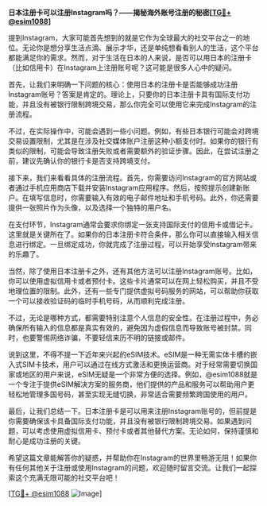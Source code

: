 **日本注册卡可以注册Instagram吗？——揭秘海外账号注册的秘密[[TG💪+ @esim1088](https://t.me/s/esim1088)]**

提到Instagram，大家可能首先想到的就是它作为全球最大的社交平台之一的地位。无论你是想分享生活点滴、展示才华，还是单纯想看看别人的生活，这个平台都能满足你的需求。然而，对于生活在日本的人来说，是否可以用日本的注册卡（比如信用卡）在Instagram上注册账号呢？这可能是很多人心中的疑问。

首先，让我们来明确一下问题的核心：使用日本的注册卡是否能够成功注册Instagram账号？答案是肯定的。理论上，只要你的日本注册卡具有国际支付功能，并且没有被银行限制跨境交易，那么你完全可以使用它来完成Instagram的注册流程。

不过，在实际操作中，可能会遇到一些小问题。例如，有些日本银行可能会对跨境交易设置限制，尤其是在涉及社交媒体账户注册这种小额支付时。如果你的银行有类似的限制，可能会导致注册失败或者需要额外的验证步骤。因此，在尝试注册之前，建议先确认你的银行卡是否支持跨境支付。

接下来，我们来看看具体的注册流程。首先，你需要访问Instagram的官方网站或者通过手机应用商店下载并安装Instagram应用程序。然后，按照提示创建新账户。在填写信息时，你需要输入有效的电子邮件地址和手机号码。此外，你还需要提供一张照片作为头像，以及选择一个独特的用户名。

在支付环节，Instagram通常会要求你绑定一张支持国际支付的信用卡或借记卡。这里就是关键所在了。如果你的日本注册卡符合条件，那么你可以直接输入相关信息进行绑定。一旦绑定成功，你就完成了注册过程，可以开始享受Instagram带来的乐趣了。

当然，除了使用日本注册卡之外，还有其他方法可以注册Instagram账号。比如，你可以使用虚拟信用卡或者预付卡。这些卡片通常可以在网上轻松购买，并且不受地理位置的限制。此外，还有一些专门提供虚拟号码服务的网站，可以帮助你获取一个可以接收验证码的临时手机号码，从而顺利完成注册。

不过，无论是哪种方式，都需要特别注意个人信息的安全性。在注册过程中，务必确保所有输入的信息都是真实有效的，避免因为虚假信息而导致账号被封禁。同时，也要警惕网络诈骗，不要轻信来历不明的链接或邮件。

说到这里，不得不提一下近年来兴起的eSIM技术。eSIM是一种无需实体卡槽的嵌入式SIM卡技术，用户可以通过在线方式激活和更换运营商。对于经常需要切换国家或地区的用户来说，eSIM无疑是一个非常方便的选择。例如，@esim1088就是一个专注于提供eSIM解决方案的服务商，他们提供的产品和服务可以帮助用户更轻松地管理多国号码，甚至实现无缝切换，非常适合需要频繁跨国使用的用户。

最后，让我们总结一下。日本注册卡是可以用来注册Instagram账号的，但前提是你需要确保该卡具备国际支付功能，并且没有被银行限制跨境交易。如果遇到问题，可以考虑使用虚拟信用卡、预付卡或者其他替代方案。无论如何，保持谨慎和耐心是成功注册的关键。

希望这篇文章能解答你的疑惑，并帮助你在Instagram的世界里畅游无阻！如果你有任何其他关于注册或使用Instagram的问题，欢迎随时留言交流。让我们一起探索这个充满无限可能的社交平台吧！

[[TG💪+ @esim1088](https://t.me/s/esim1088) ![Image](https://i.postimg.cc/4NQfJmqS/Snipaste-2025-05-13-00-14-12.png)]